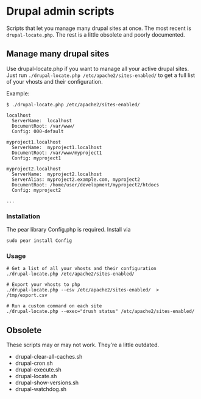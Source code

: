 # Drupal admin scripts

Scripts that let you manage many drupal sites at once. The most recent is ``drupal-locate.php``. The rest is a little obsolete and poorly documented.

## Manage many drupal sites

Use drupal-locate.php if you want to manage all your active drupal sites. Just run
``./drupal-locate.php /etc/apache2/sites-enabled/`` to get a full list of your vhosts
and their configuration.

Example:

    $ ./drupal-locate.php /etc/apache2/sites-enabled/

    localhost
      ServerName:  localhost
      DocumentRoot: /var/www/
      Config: 000-default

    myproject1.localhost
      ServerName:  myproject1.localhost
      DocumentRoot: /var/www/myproject1
      Config: myproject1

    myproject2.localhost
      ServerName:  myproject2.localhost
      ServerAlias: myproject2.example.com, myproject2
      DocumentRoot: /home/user/development/myproject2/htdocs
      Config: myproject2

    ...


### Installation

The pear library Config.php is required. Install via

`sudo pear install Config`


### Usage

    # Get a list of all your vhosts and their configuration
    ./drupal-locate.php /etc/apache2/sites-enabled/

    # Export your vhosts to php
    ./drupal-locate.php --csv /etc/apache2/sites-enabled/  > /tmp/export.csv

    # Run a custom command on each site
    ./drupal-locate.php --exec="drush status" /etc/apache2/sites-enabled/

## Obsolete

These scripts may or may not work. They're a little outdated.

- drupal-clear-all-caches.sh
- drupal-cron.sh
- drupal-execute.sh
- drupal-locate.sh
- drupal-show-versions.sh
- drupal-watchdog.sh
